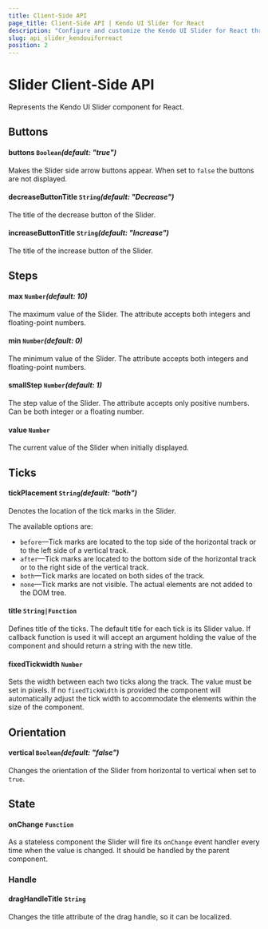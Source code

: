```yaml
---
title: Client-Side API
page_title: Client-Side API | Kendo UI Slider for React
description: "Configure and customize the Kendo UI Slider for React through its client-side API reference."
slug: api_slider_kendouiforreact
position: 2
---
```


# Slider Client-Side API

Represents the Kendo UI Slider component for React.

## Buttons

#### buttons `Boolean`*(default: "true")*

Makes the Slider side arrow buttons appear. When set to `false` the buttons are not displayed.

#### decreaseButtonTitle `String`*(default: "Decrease")*

The title of the decrease button of the Slider.

#### increaseButtonTitle `String`*(default: "Increase")*

The title of the increase button of the Slider.

## Steps  

#### max `Number`*(default: 10)*

The maximum value of the Slider. The attribute accepts both integers and floating-point numbers.

#### min `Number`*(default: 0)*

The minimum value of the Slider. The attribute accepts both integers and floating-point numbers.

#### smallStep `Number`*(default: 1)*

The step value of the Slider. The attribute accepts only positive numbers. Can be both integer or a floating number.

#### value `Number`

The current value of the Slider when initially displayed.

## Ticks

#### tickPlacement `String`*(default: "both")*

Denotes the location of the tick marks in the Slider.

The available options are:

* `before`&mdash;Tick marks are located to the top side of the horizontal track or to the left side of a vertical track.
* `after`&mdash;Tick marks are located to the bottom side of the horizontal track or to the right side of the vertical track.
* `both`&mdash;Tick marks are located on both sides of the track.
* `none`&mdash;Tick marks are not visible. The actual elements are not added to the DOM tree.

#### title `String|Function`

Defines title of the ticks. The default title for each tick is its Slider value. If callback function is used it will accept an argument holding the value of the component and should return a string with the new title.

#### fixedTickwidth `Number`

Sets the width between each two ticks along the track. The value must be set in pixels. If no `fixedTickWidth` is provided the component will automatically adjust the tick width to accommodate the elements within the size of the component.

## Orientation

#### vertical `Boolean`*(default: "false")*

Changes the orientation of the Slider from horizontal to vertical when set to `true`.

## State

#### onChange `Function`

As a stateless component the Slider will fire its `onChange` event handler every time when the value is changed. It should be handled by the parent component.

### Handle

#### dragHandleTitle `String`

Changes the title attribute of the drag handle, so it can be localized.
